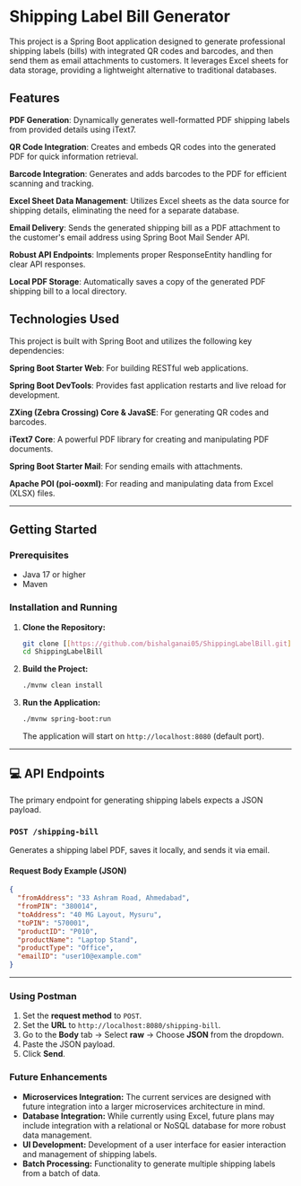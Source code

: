 # Shipping Label Bill Generator

This project is a Spring Boot application designed to generate professional shipping labels (bills) with integrated QR codes and barcodes, and then send them as email attachments to customers. It leverages Excel sheets for data storage, providing a lightweight alternative to traditional databases.

## Features

**PDF Generation**: Dynamically generates well-formatted PDF shipping labels from provided details using iText7.

**QR Code Integration**: Creates and embeds QR codes into the generated PDF for quick information retrieval.

**Barcode Integration**: Generates and adds barcodes to the PDF for efficient scanning and tracking.

**Excel Sheet Data Management**: Utilizes Excel sheets as the data source for shipping details, eliminating the need for a separate database.

**Email Delivery**: Sends the generated shipping bill as a PDF attachment to the customer's email address using Spring Boot Mail Sender API.

**Robust API Endpoints**: Implements proper ResponseEntity handling for clear API responses.

**Local PDF Storage**: Automatically saves a copy of the generated PDF shipping bill to a local directory.

## Technologies Used
This project is built with Spring Boot and utilizes the following key dependencies:

**Spring Boot Starter Web**: For building RESTful web applications.

**Spring Boot DevTools**: Provides fast application restarts and live reload for development.

**ZXing (Zebra Crossing) Core & JavaSE**: For generating QR codes and barcodes.

**iText7 Core**: A powerful PDF library for creating and manipulating PDF documents.

**Spring Boot Starter Mail**: For sending emails with attachments.

**Apache POI (poi-ooxml)**: For reading and manipulating data from Excel (XLSX) files.

---

## Getting Started

### Prerequisites

* Java 17 or higher
* Maven

### Installation and Running
1.  **Clone the Repository:**

    ```bash
    git clone [[https://github.com/bishalganai05/ShippingLabelBill.git](https://github.com/bishalganai05/ShippingLabelBill.git)](https://github.com/bishalganai05/ShippingLabelBill.git)
    cd ShippingLabelBill
    ```

2.  **Build the Project:**

    ```bash
    ./mvnw clean install
    ```

3.  **Run the Application:**

    ```bash
    ./mvnw spring-boot:run
    ```

    The application will start on `http://localhost:8080` (default port).

---

## 💻 API Endpoints

The primary endpoint for generating shipping labels expects a JSON payload.

### `POST /shipping-bill`

Generates a shipping label PDF, saves it locally, and sends it via email.

#### Request Body Example (JSON)

```json
{
  "fromAddress": "33 Ashram Road, Ahmedabad",
  "fromPIN": "380014",
  "toAddress": "40 MG Layout, Mysuru",
  "toPIN": "570001",
  "productID": "P010",
  "productName": "Laptop Stand",
  "productType": "Office",
  "emailID": "user10@example.com"
}
```
---

### Using Postman

1. Set the **request method** to `POST`.
2. Set the **URL** to `http://localhost:8080/shipping-bill`.
3. Go to the **Body** tab → Select **raw** → Choose **JSON** from the dropdown.
4. Paste the JSON payload.
5. Click **Send**.

### Future Enhancements

- **Microservices Integration:** The current services are designed with future integration into a larger microservices architecture in mind.
- **Database Integration:** While currently using Excel, future plans may include integration with a relational or NoSQL database for more robust data management.
- **UI Development:** Development of a user interface for easier interaction and management of shipping labels.
- **Batch Processing:** Functionality to generate multiple shipping labels from a batch of data.
